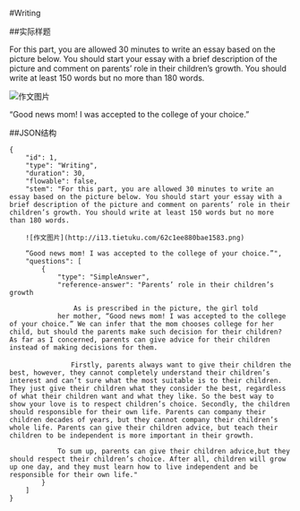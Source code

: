 #Writing

##实际样题

For this part, you are allowed 30 minutes to write an essay based on the picture below. You should start your essay with a brief description of the picture and comment on parents’ role in their children’s growth. You should write at least 150 words but no more than 180 words.

![作文图片](http://i13.tietuku.com/62c1ee880bae1583.png)

“Good news mom! I was accepted to the college of your choice.”

##JSON结构

	{
		"id": 1,
		"type": "Writing",
		"duration": 30,
		"flowable": false,
		"stem": "For this part, you are allowed 30 minutes to write an essay based on the picture below. You should start your essay with a brief description of the picture and comment on parents’ role in their children’s growth. You should write at least 150 words but no more than 180 words.

		![作文图片](http://i13.tietuku.com/62c1ee880bae1583.png)

		“Good news mom! I was accepted to the college of your choice.”",
		"questions": [
			{
				"type": "SimpleAnswer",
				"reference-answer": "Parents’ role in their children’s growth

				    As is prescribed in the picture, the girl told
				her mother, “Good news mom! I was accepted to the college of your choice.” We can infer that the mom chooses college for her child, but should the parents make such decision for their children? As far as I concerned, parents can give advice for their children instead of making decisions for them.

				　　Firstly, parents always want to give their children the best, however, they cannot completely understand their children’s interest and can’t sure what the most suitable is to their children. They just give their children what they consider the best, regardless of what their children want and what they like. So the best way to show your love is to respect children’s choice. Secondly, the children should responsible for their own life. Parents can company their children decades of years, but they cannot company their children’s whole life. Parents can give their children advice, but teach their children to be independent is more important in their growth.

				To sum up, parents can give their children advice,but they should respect their children’s choice. After all, children will grow up one day, and they must learn how to live independent and be responsible for their own life."
			}
		]
	}
